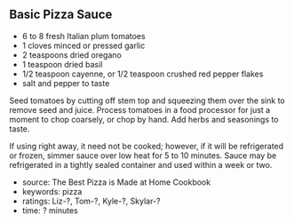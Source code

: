 Basic Pizza Sauce
-----------------

- 6 to 8 fresh Italian plum tomatoes
- 1 cloves minced or pressed garlic
- 2 teaspoons dried oregano
- 1 teaspoon dried basil
- 1/2 teaspoon cayenne, or 1/2 teaspoon crushed red pepper flakes
- salt and pepper to taste

Seed tomatoes by cutting off stem top and squeezing them over the sink
to remove seed and juice.  Process tomatoes in a food processor for
just a moment to chop coarsely, or chop by hand.  Add herbs and
seasonings to taste.

If using right away, it need not be cooked; however, if it will be
refrigerated or frozen, simmer sauce over low heat for 5 to 10
minutes.  Sauce may be refrigerated in a tightly sealed container and
used within a week or two.

- source: The Best Pizza is Made at Home Cookbook
- keywords: pizza
- ratings: Liz-?, Tom-?, Kyle-?, Skylar-?
- time: ? minutes

